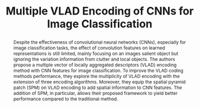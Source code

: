---
title: "Multiple VLAD Encoding of CNNs for Image Classification"

# Authors
# If you created a profile for a user (e.g. the default `admin` user), write the username (folder name) here 
# and it will be replaced with their full name and linked to their profile.
authors:
- Qing Li
- Qiang Peng
- admin



# Author notes (optional)
# author_notes:
# - "Equal contribution"
# - "Equal contribution"

date: ""
doi: "10.1109/MCSE.2018.108164530"

# Schedule page publish date (NOT publication's date).
publishDate: "2018-11-21T13:00:00Z"

# Publication type.
# Legend: 0 = Uncategorized; 1 = Conference paper; 2 = Journal article;
# 3 = Preprint / Working Paper; 4 = Report; 5 = Book; 6 = Book section;
# 7 = Thesis; 8 = Patent
publication_types: ["2"]

# Publication name and optional abbreviated publication name.
publication:  Computing in Science & Engineering
publication_short: CiSE

abstract: Despite the effectiveness of convolutional neural networks (CNNs), especially for image classification tasks, the effect of convolution features on learned representations is still limited, mainly focusing on an images salient object but ignoring the variation information from clutter and local objects. The authors propose a multiple vector of locally aggregated descriptors (VLAD) encoding method with CNN features for image classification. To improve the VLAD coding methods performance, they explore the multiplicity of VLAD encoding with the extension of three encoding algorithms. Moreover, they equip the spatial pyramid patch (SPM) on VLAD encoding to add spatial information to CNN features. The addition of SPM, in particular, allows their proposed framework to yield better performance compared to the traditional method.

# Summary. An optional shortened abstract.
summary: 

tags: [Encoding, Feature extraction, Image coding, Robustness, Computer architecture, Visualization, Information processing, Intelligent systems]

# Display this page in the Featured widget?
featured: false

# Custom links (uncomment lines below)
# links:
# - name: Custom Link
#   url: http://example.org

url_pdf: 'https://arxiv.org/pdf/1707.00058.pdf'
# url_code: ''
# url_dataset: ''
# url_poster: ''
# url_project: ''
# url_slides: ''
# url_source: ''
# url_video: ''

# Featured image
# To use, add an image named `featured.jpg/png` to your page's folder. 
# image:
#   caption: 'FlatMagic framework'
#   focal_point: ""
#   preview_only: false

# Associated Projects (optional).
#   Associate this publication with one or more of your projects.
#   Simply enter your project's folder or file name without extension.
#   E.g. `internal-project` references `content/project/internal-project/index.md`.
#   Otherwise, set `projects: []`.
# projects:
# - example

# Slides (optional).
#   Associate this publication with Markdown slides.
#   Simply enter your slide deck's filename without extension.
#   E.g. `slides: "example"` references `content/slides/example/index.md`.
#   Otherwise, set `slides: ""`.
# slides: example
---